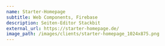 ```yaml
---
name: Starter-Homepage
subtitle: Web Components, Firebase
description: Seiten-Editor Stackbit
external_url: https://starter-homepage.de/
image_path: /images/clients/starter-homepage_1024x875.png
---
```

